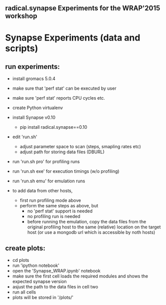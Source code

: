 
## radical.synapse Experiments for the WRAP'2015 workshop

# Synapse Experiments (data and scripts)

run experiments:
----------------

  - install gromacs 5.0.4
  - make sure that 'perf stat' can be executed by user
  - make sure 'perf stat' reports CPU cycles etc.
  - create Python virtualenv
  - install Synapse v0.10 
    - pip install radical.synapse==0.10
  - edit 'run.sh' 
    - adjust parameter space to scan (steps, smapling rates etc)
    - adjust path for storing data files (DBURL)
  - run 'run.sh pro' for profiling runs
  - run 'run.sh exe' for execution timings (w/o profiling)
  - run 'run.sh emu' for emulation runs

  - to add data from other hosts, 
    - first run profiling mode above
    - perform the same steps as above, but
      - no 'perf stat' support is needed
      - no profiling run is needed
      - before running the emulation, copy the data files from the original
        profiling host to the same (relative) location on the target host 
        (or use a mongodb url which is accessible by noth hosts)


create plots:
-------------

  - cd plots
  - run 'ipython notebook'
  - open the 'Synapse_WRAP.ipynb' notebook
  - make sure the first cell loads the required modules and shows the expected
    synapse version
  - asjust the path to the data files in cell two
  - run all cells
  - plots will be stored in '/plots/'


